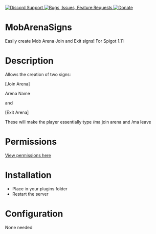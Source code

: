 [ ![Discord Support](https://www.mediafire.com/convkey/510b/iw2k26exg0qlf076g.jpg) ](https://discord.gg/p5DAvc6)
[ ![Bugs, Issues, Feature Requests](https://www.mediafire.com/convkey/2320/x80qtabf3auhhjr6g.jpg) ](../../issues)
[ ![Donate](https://www.mediafire.com/convkey/910d/z8160kkzvezi4km6g.jpg) ](https://www.paypal.com/cgi-bin/webscr?cmd=_s-xclick&hosted_button_id=THXHQ5287TBA8)

# MobArenaSigns
Easily create Mob Arena Join and Exit signs! For Spigot 1.11

# Description
Allows the creation of two signs:

[Join Arena]

Arena Name


and


[Exit Arena]


These will make the player essentially type /ma join arena and /ma leave

# Permissions
[View permissions here](../../blob/master/src/plugin.yml)

# Installation
- Place in your plugins folder
- Restart the server

# Configuration
None needed
